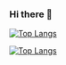 ### Hi there 👋

[![Top Langs](https://github-readme-stats.vercel.app/api/top-langs/?username=cumt-gliu)](https://github.com/Christmas/github-readme-stats)



[![Top Langs](https://github-readme-stats.vercel.app/api/top-langs/?username=cumt-gliu&layout=compact)](https://github.com/Christmas/github-readme-stats)


<!--
**cumt-gliu/cumt-gliu** is a ✨ _special_ ✨ repository because its `README.md` (this file) appears on your GitHub profile.

Here are some ideas to get you started:

- 🔭 I’m currently working on ...
- 🌱 I’m currently learning ...
- 👯 I’m looking to collaborate on ...
- 🤔 I’m looking for help with ...
- 💬 Ask me about ...
- 📫 How to reach me: ...
- 😄 Pronouns: ...
- ⚡ Fun fact: ...
-->
